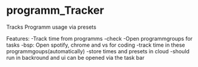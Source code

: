 # programm_Tracker
Tracks Programm usage via presets

Features:
    -Track time from programms -check
    -Open programmgroups for tasks
        -bsp: Open spotify, chrome and vs for coding
    -track time in these programmgoups(automatically)
    -store times and presets in cloud
    -should run in backround and ui can be opened via the task bar